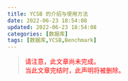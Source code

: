 ```yaml
---
title: YCSB 的介绍与使用方法
date: 2022-06-23 18:54:08
updated: 2022-06-23 18:54:08
categories: [数据库]
tags: [数据库,YCSB,Benchmark]
---
```






> <font color=red>请注意，此文章尚未完成。</font>  
> <font color=red>当此文章完结时，此声明将被删除。</font>



